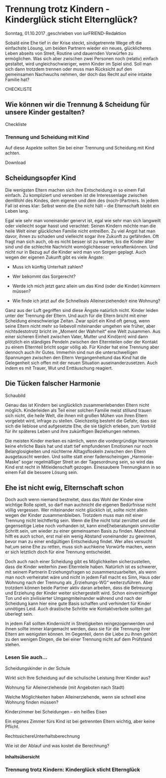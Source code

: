# Trennung trotz Kindern - Kinderglück sticht Elternglück?

Sonntag, 01.10.2017 ,geschrieben von iurFRIEND-Redaktion

Sobald eine Ehe tief in der Krise steckt, sindgetrennte Wege oft die einfachste Lösung, um beiden Partnern wieder ein neues, glücklicheres Leben abseits von Streit, Routine und dauernden Vorwürfen zu ermöglichen. Was sich aber zwischen zwei Personen noch (relativ) einfach gestaltet, wird ungleichschwieriger, wenn Kinder im Spiel sind. Soll man sich dann trotzdem trennen oder muss man Rücksicht auf den gemeinsamen Nachwuchs nehmen, der doch das Recht auf eine intakte Familie hat?

CHECKLISTE

## Wie können wir die Trennung & Scheidung für unsere Kinder gestalten?

Checkliste

### Trennung und Scheidung mit Kind

Auf diese Aspekte sollten Sie bei einer Trennung und Scheidung mit Kind achten.

Download

## Scheidungsopfer Kind

Die wenigsten Eltern machen sich ihre Entscheidung in so einem Fall einfach. Zu kompliziert und verwoben ist die Interessenlage zwischen demWohl des Kindes, dem eigenen und dem des (noch-)Partners. In jedem Fall ist eines klar: Selbst wenn die Ehe nicht hält – die Elternschaft bleibt ein Leben lang.

Egal wie sehr man voneinander genervt ist, egal wie sehr man sich langweilt oder vielleicht sogar hasst und verachtet: Seinen Kindern möchte man die heile Welt einer glücklichen Familie nicht entreißen. Zu viel Angst hat man davor, ihnen zu schaden und vielleicht sogar ihre Zukunft zu gefährden. Oft fragt man sich auch, ob es nicht besser ist zu warten, bis die Kinder älter sind und die schlechte Nachricht womöglichbesser verkraftenkönnen. Und nicht nur in Bezug auf die Kinder wird man von Sorgen geplagt. Auch wegen der eigenen Zukunft gibt es viele Ängste:

- Muss ich künftig Unterhalt zahlen?

- Wer bekommt das Sorgerecht?

- Werde ich mich jetzt ganz allein um das Kind (oder die Kinder) kümmern müssen?

- Wie finde ich jetzt auf die Schnelleals Alleinerziehende/r eine Wohnung?

Ganz aus der Luft gegriffen sind diese Ängste natürlich nicht. Kinder leiden unter der Trennung der Eltern. Und auch für die Eltern bricht mit einer Scheidung eineschwierige Zeitan. Zwar spürt ein Kind oft genug, wenn seine Eltern nicht mehr so liebevoll miteinander umgehen wie früher, aber nichtsdestotrotz bricht im „Moment der Wahrheit“ eine Welt zusammen. Aus einer sicheren Einheit zwischen Vater, Mutter und Kind(ern) wird dann plötzlich ein ständiges Pendeln zwischen den Elternteilen oder der Kontakt zu einem Elternteil bricht sogar völlig ab. Für Kinder hat eine Trennung aber dennoch auch ihr Gutes. Immerhin sind nun die unterschwelligen Spannungen zwischen den Eltern Vergangenheitund das Kind hat die Gelegenheit sich offen mit der neuen Situation auseinanderzusetzen. Auch indem es mit Trauer, Wut und Enttäuschung reagiert.

## Die Tücken falscher Harmonie

Schaubild

Genau das ist Kindern bei unglücklich zusammenlebenden Eltern nicht möglich. Kinderleiden als Teil einer solchen Familie meist stillund trauen sich nicht, die heile Welt, die ihnen mit großen Mühen von ihren Eltern vorgelebt wird, infrage zu stellen. Gleichzeitig besteht die Gefahr, dass sie sich die lieblose und aufgesetzte Ehe, die sie täglich erleben, zum Vorbild für ihr späteres Leben und ihre zukünftigen Beziehungen nehmen.

Die meisten Kinder merken es nämlich, wenn die vordergründige Harmonie keine ehrliche Basis hat und statt tief empfundenen Emotionen nur noch Belanglosigkeiten und nüchterne Alltagsfloskeln zwischen den Eltern ausgetauscht werden. Und sollte statt einer fadenscheinigen „Harmonie-Maske“ sogar regelmäßiger Streit an der Tagesordnung sein, so wird das Kind erst recht in Mitleidenschaft gezogen. Einesaubere Trennungkann in so einem Fall die bessere Lösung sein.

## Ehe ist nicht ewig, Elternschaft schon

Doch auch wenn niemand bestreitet, dass das Wohl der Kinder eine wichtige Rolle spielt, so darf man auchnicht die eigenen Bedürfnisse nicht völlig vergessen. Wer miteinander nicht glücklich ist, sollte nicht allein wegen der Kinder zusammenbleiben. Trotzdem muss man mit einer Trennung nicht leichtfertig sein. Wenn die Ehe nicht total zerrüttet und die gegenseitige Liebe noch vorhanden ist, kann eineEheberatungein sinnvoller Schritt sein, um wieder zu einer gemeinsamen Basis zu finden. Manchmal hilft es auch schon, erst mal ein wenig Abstand voneinander zu gewinnen, bevor man zu einer endgültigen Entscheidung findet. Wer alles versucht hat,um seine Ehe zu retten, muss sich auchkeine Vorwürfe machen, wenn er sich letztlich doch für eine Trennung entscheidet.

Doch auch nach einer Scheidung gibt es Möglichkeiten sicherzustellen, dass die Kinder weiterhin zwei Elternteile haben. Natürlich ist es schwerer, mit seinem Partnerin Erziehungsfragen so zusammenzuarbeiten, als wenn man noch verheiratet wäre und nicht in jedem Fall macht es Sinn, Haus oder Wohnung nach der Trennung als „Erziehungs-WG“ weiterzuführen. Aber trotzdem können beide Partner aktiv daran arbeiten, dass die Betreuung und Erziehung der Kinder weiter sichergestellt wird. Schon einvernünftiger Ton und ein zivilisierter Umgangmiteinander während und nach der Scheidung kann hier eine gute Basis schaffen und verhindert für Kinder unnötiges Leid. Auch drastische Schritte wie Kontaktverbote sollten gut überlegt sein.

In jedem Fall sollten Kindernicht in Streitigkeiten reingezogenwerden und ihnen sollte immer klargemacht werden, dass sie für die Trennung ihrer Eltern am wenigsten können. Im Gegenteil, denn die Liebe zu ihnen gehört zu den wenigen Dingen, die bei einer Trennung nicht auf dem Prüfstand stehen.

### Lesen Sie auch...

Scheidungskinder in der Schule

Wirkt sich Ihre Scheidung auf die schulische Leistung Ihrer Kinder aus?

Wohnung für Alleinerziehende (mit Angeboten nach Stadt)

Welche Möglichkeiten haben Alleinerziehende, wenn sie schnell eine Wohnung finden müssen?

Kinderzimmer bei Scheidungen – ein heißes Eisen

Ein eigenes Zimmer fürs Kind ist bei getrennten Eltern wichtig, aber keine Pflicht.

RechtssichereUnterhaltsberechnung

Wie ist der Ablauf und was kostet die Berechnung?

#### Inhaltsübersicht

### Trennung trotz Kindern: Kinderglück sticht Elternglück